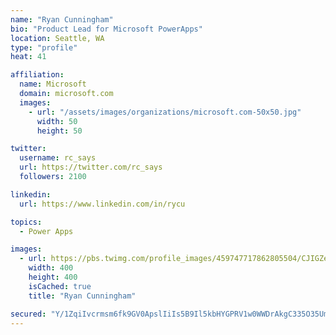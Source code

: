 ```yaml
---
name: "Ryan Cunningham"
bio: "Product Lead for Microsoft PowerApps"
location: Seattle, WA
type: "profile"
heat: 41

affiliation:
  name: Microsoft
  domain: microsoft.com
  images:
    - url: "/assets/images/organizations/microsoft.com-50x50.jpg"
      width: 50
      height: 50

twitter:
  username: rc_says
  url: https://twitter.com/rc_says
  followers: 2100

linkedin:
  url: https://www.linkedin.com/in/rycu

topics:
  - Power Apps

images:
  - url: https://pbs.twimg.com/profile_images/459747717862805504/CJIGZejd_400x400.png
    width: 400
    height: 400
    isCached: true
    title: "Ryan Cunningham"

secured: "Y/1ZqiIvcrmsm6fk9GV0ApslIiIs5B9Il5kbHYGPRV1w0WWDrAkgC335O35UmLgJsnyeR2Wf7gloN8L9qotiYC9Mcy6TOTuQmit3xf0V/YbxwOWQqMajXE1X08tMveX/5RPumhWFJesLW8eoEyVZMKc+xz1mekOT2WvdMJwKahmq4fNqyZxqLmEe4cwZ46CvcFFPD3B3xAP4+b3DFpFHpyYBK3x7Fs5QD+wNPUjvOy0uaF/Qq0t5A7nhOTPcgkLUpH3yirVvCiKyTuYZ1pqy51XSJAh7KWhE+VSFmDraikdBxGbvwO1wlivPeEq+rQcSkfiyRG1FvyeAm5zJ7Y5Q3fqkEGnspRc3l8WLWTlO0CoXxG0pc7IaZKiigTuLSEF+J1bN0DHxCz1K59H6IK4PFVqnexTNSRNukunJe5Knpws=;eeb8JRveBOtOM0LsKu3wAw=="
---
```



